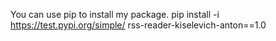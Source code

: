 You can use pip to install my package. 
  pip install -i https://test.pypi.org/simple/ rss-reader-kiselevich-anton==1.0